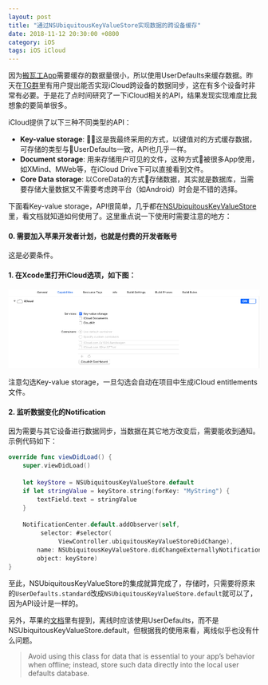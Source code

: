 ```yaml
---
layout: post
title: "通过NSUbiquitousKeyValueStore实现数据的跨设备缓存"
date: 2018-11-12 20:30:00 +0800
category: iOS
tags: iOS iCloud
---
```


因为[搬瓦工App](https://itunes.apple.com/app/id1267833691)需要缓存的数据量很小，所以使用UserDefaults来缓存数据。昨天在[TG群](https://t.me/iBangon)里有用户提出能否实现iCloud跨设备的数据同步，这在有多个设备时非常有必要。于是花了点时间研究了一下iCloud相关的API，结果发现实现难度比我想象的要简单很多。

iCloud提供了以下三种不同类型的API：

- **Key-value storage**: 这是我最终采用的方式，以键值对的方式缓存数据，可存储的类型与UserDefaults一致，API也几乎一样。
- **Document storage**: 用来存储用户可见的文件，这种方式被很多App使用，如XMind、MWeb等，在iCloud Drive下可以直接看到文件。
- **Core Data storage**: 以CoreData的方式存储数据，其实就是数据库，当需要存储大量数据又不需要考虑跨平台（如Android）时会是不错的选择。
  
下面看Key-value storage，API很简单，几乎都在[NSUbiquitousKeyValueStore](https://developer.apple.com/documentation/foundation/nsubiquitouskeyvaluestore)里，看文档就知道如何使用了。这里重点说一下使用时需要注意的地方：

#### 0. 需要加入苹果开发者计划，也就是付费的开发者账号
这是必要条件。

#### 1. 在Xcode里打开iCloud选项，如下图：

![WX20181112-234805](/assets/img/WX20181112-234805.png)


注意勾选Key-value storage，一旦勾选会自动在项目中生成iCloud entitlements文件。

#### 2. 监听数据变化的Notification

因为需要与其它设备进行数据同步，当数据在其它地方改变后，需要能收到通知。示例代码如下：

```swift
override func viewDidLoad() {
    super.viewDidLoad()

    let keyStore = NSUbiquitousKeyValueStore.default
    if let stringValue = keyStore.string(forKey: "MyString") {
        textField.text = stringValue
    }

    NotificationCenter.default.addObserver(self,
         selector: #selector(
              ViewController.ubiquitousKeyValueStoreDidChange),
        name: NSUbiquitousKeyValueStore.didChangeExternallyNotification,
        object: keyStore)
}
```

至此，NSUbiquitousKeyValueStore的集成就算完成了，存储时，只需要将原来的`UserDefaults.standard`改成`NSUbiquitousKeyValueStore.default`就可以了，因为API设计是一样的。

另外，苹果的[文档](https://developer.apple.com/LIBRARY/IOS/documentation/Foundation/Reference/NSUbiquitousKeyValueStore_class/index.html)里有提到，离线时应该使用UserDefaults，而不是NSUbiquitousKeyValueStore.default，但根据我的使用来看，离线似乎也没有什么问题。

> Avoid using this class for data that is essential to your app’s behavior when offline; instead, store such data directly into the local user defaults database.
